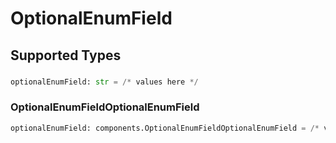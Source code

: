 # OptionalEnumField


## Supported Types

### 

```python
optionalEnumField: str = /* values here */
```

### OptionalEnumFieldOptionalEnumField

```python
optionalEnumField: components.OptionalEnumFieldOptionalEnumField = /* values here */
```

